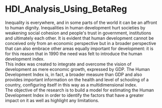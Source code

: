 # HDI_Analysis_Using_BetaReg
Inequality is everywhere, and in some parts of the world it can be an affront to human dignity. Inequalities in human development hurt societies by weakening social cohesion and people's trust in government, institutions and ultimately each other.  It is evident that human development cannot be conceived only from an economic perspective but in a broader perspective that can also embrace other areas equally important for development: it is for this reason that in 1990 the need was felt to introduce the human development index.   
This index was created to integrate and overcome the vision of development as mere economic growth, expressed by GDP. The Human Development Index is, in fact, a broader measure than GDP and also provides important information on the health and level of schooling of a country, configuring itself in this way as a multidimensional index.  
The objective of the research is to build a model for estimating the Human Development Index in order to identify the factors that have a greater impact on it as well as highlight any limitations. 
